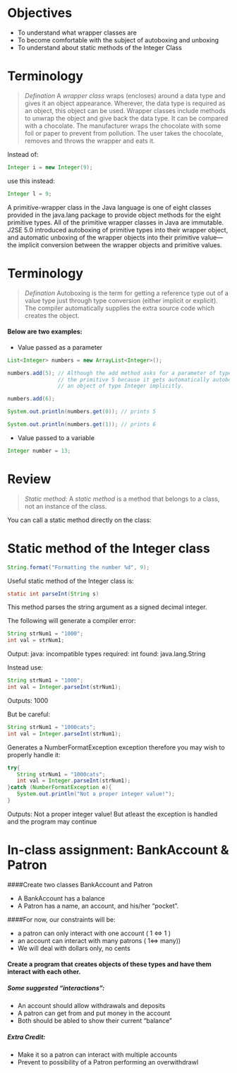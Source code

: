 # Objectives
- To understand what wrapper classes are
- To become comfortable with the subject of autoboxing and unboxing
- To understand about static methods of the Integer Class

# Terminology

> *Defination* A *wrapper class* wraps (encloses) around a data type and gives it an object appearance. Wherever, the data type is required as an object, this object can be used. Wrapper classes include methods to unwrap the object and give back the data type. It can be compared with a chocolate. The manufacturer wraps the chocolate with some foil or paper to prevent from pollution. The user takes the chocolate, removes and throws the wrapper and eats it.

Instead of:

```java
Integer i = new Integer(9);
```

use this instead:

```java
Integer l = 9;
```













A primitive-wrapper class in the Java language is one of eight classes provided in the java.lang package to provide object methods for the eight primitive types. All of the primitive wrapper classes in Java are immutable. J2SE 5.0 introduced autoboxing of primitive types into their wrapper object, and automatic unboxing of the wrapper objects into their primitive value—the implicit conversion between the wrapper objects and primitive values.


# Terminology

> *Defination* Autoboxing is the term for getting a reference type out of a value type just through type conversion (either implicit or explicit). The compiler automatically supplies the extra source code which creates the object.

#### Below are two examples:

- Value passed as a parameter

```java
List<Integer> numbers = new ArrayList<Integer>();

numbers.add(5); // Although the add method asks for a parameter of type Integer, we can use 
                // the primitive 5 because it gets automatically autoboxed into 
                // an object of type Integer implicitly.

numbers.add(6);

System.out.println(numbers.get(0)); // prints 5

System.out.println(numbers.get(1)); // prints 6
```

- Value passed to a variable

```java
Integer number = 13;
```
# Review

> *Static method:* A *static method* is a method that belongs to a class, not an instance of the class.

You can call a static method directly on the class:
    

# Static method of the Integer class

```java
String.format("Formatting the number %d", 9);
```

Useful static method  of the Integer class is:

```java
static int parseInt(String s) 
```

This method parses the string argument as a signed decimal integer.

The following will generate a compiler error:

```java
String strNum1 = "1000"; 
int val = strNum1;
```

Output:
java: incompatible types
required: int
found: java.lang.String


Instead use:

```java
String strNum1 = "1000";     
int val = Integer.parseInt(strNum1);
```

Outputs: 1000

But be careful:

```java
String strNum1 = "1000cats";
int val = Integer.parseInt(strNum1);
```

Generates a NumberFormatException exception therefore you may wish to properly handle it:

```java
try{
   String strNum1 = "1000cats";
   int val = Integer.parseInt(strNum1);
}catch (NumberFormatException e){
   System.out.println("Not a proper integer value!");
}
```

Outputs: Not a proper integer value!
But atleast the exception is handled and the program may continue

# In-class assignment: BankAccount & Patron

####Create two classes BankAccount and Patron
- A BankAccount has a balance
- A Patron has a name, an account, and his/her “pocket”.

####For now, our constraints will be:
- a patron can only interact with one account ( 1 <=> 1 )
- an account can interact with many patrons ( 1<=> many))
- We will deal with dollars only, no cents

#### Create a program that creates objects of these types and have them interact with each other.

##### Some suggested “interactions”:
- An account should allow withdrawals and deposits
- A patron can get from and put money in the account
- Both should be abled to show their current “balance”

##### Extra Credit:
- Make it so a patron can interact with multiple accounts
- Prevent to possibility of a Patron performing an overwithdrawl

